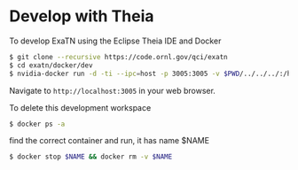 # Develop with Theia

To develop ExaTN using the Eclipse Theia IDE and Docker

```bash
$ git clone --recursive https://code.ornl.gov/qci/exatn
$ cd exatn/docker/dev
$ nvidia-docker run -d -ti --ipc=host -p 3005:3005 -v $PWD/../../../:/home/project code.ornl.gov:4567/qci/exatn
```

Navigate to `http://localhost:3005` in your web browser.

To delete this development workspace
```bash
$ docker ps -a
```
find the correct container and run, it has name $NAME
```bash
$ docker stop $NAME && docker rm -v $NAME
```
